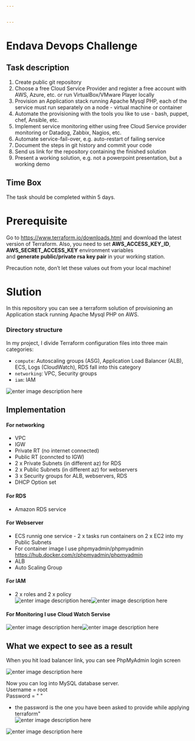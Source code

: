 ```yaml
---


---
```


<h1 id="endava-devops-challenge">Endava Devops Challenge</h1>
<h2 id="task-description"><a href="https://github.com/Endava-Sofia/endava-devops-challenge#task-description"></a>Task description</h2>
<ol>
<li>Create public git repository</li>
<li>Choose a free Cloud Service Provider and register a free account with AWS, Azure, etc. or run VirtualBox/VMware Player locally</li>
<li>Provision an Application stack running Apache Mysql PHP, each of the service must run separately on a node - virtual machine or container</li>
<li>Automate the provisioning with the tools you like to use - bash, puppet, chef, Ansible, etc.</li>
<li>Implement service monitoring either using free Cloud Service provider monitoring or Datadog, Zabbix, Nagios, etc.</li>
<li>Automate service-fail-over, e.g. auto-restart of failing service</li>
<li>Document the steps in git history and commit your code</li>
<li>Send us link for the repository containing the finished solution</li>
<li>Present a working solution, e.g. not a powerpoint presentation, but a working demo</li>
</ol>
<h2 id="time-box"><a href="https://github.com/Endava-Sofia/endava-devops-challenge#time-box"></a>Time Box</h2>
<p>The task should be completed within 5 days.</p>
<h1 id="prerequisite">Prerequisite</h1>
<p>Go to <a href="https://www.terraform.io/downloads.html">https://www.terraform.io/downloads.html</a> and download the latest version of Terraform. Also, you need to set <strong>AWS_ACCESS_KEY_ID</strong>, <strong>AWS_SECRET_ACCESS_KEY</strong> environment variables<br>
and <strong>generate public/private rsa key pair</strong> in your working station.</p>
<p>Precaution note, don’t let these values out from your local machine!</p>
<h1 id="slution">Slution</h1>
<p>In this repository you can see a terraform solution of provisioning an Application stack running Apache Mysql PHP on AWS.</p>
<h3 id="directory-structure">Directory structure</h3>
<p>In my project, I divide Terraform configuration files into three main categories:</p>
<ul>
<li><code>compute</code>: Autoscaling groups (ASG), Application Load Balancer (ALB), ECS, Logs (CloudWatch), RDS fall into this category</li>
<li><code>networking</code>: VPC, Security groups</li>
<li><code>iam</code>:  IAM</li>
</ul>
<p><img src="https://lh3.googleusercontent.com/P9MxtLh06u_hkuqT8-LdzUNtv7nifYFa83U9nD1HRDvFU8gR6y3pejMYDDGlZEUZQxEqX7AihSW8" alt="enter image description here"></p>
<h2 id="implementation">Implementation</h2>
<h4 id="for-networking">For networking</h4>
<ul>
<li>VPC</li>
<li>IGW</li>
<li>Private RT (no internet connected)</li>
<li>Public RT (conncted to IGW)</li>
<li>2 x Private Subnets (in different az) for RDS</li>
<li>2 x Public Subnets (in different az) for webservers</li>
<li>3 x Security groups for ALB, webservers, RDS</li>
<li>DHCP Option set</li>
</ul>
<h4 id="for--rds">For  RDS</h4>
<ul>
<li>Amazon RDS service</li>
</ul>
<h4 id="for-webserver">For Webserver</h4>
<ul>
<li>ECS runnig one service - 2 x tasks run containers on 2 x EC2 into my Public Subnets</li>
<li>For container image I use phpmyadmin/phpmyadmin <a href="https://hub.docker.com/r/phpmyadmin/phpmyadmin">https://hub.docker.com/r/phpmyadmin/phpmyadmin</a></li>
<li>ALB</li>
<li>Auto Scaling Group</li>
</ul>
<h4 id="for--iam">For  IAM</h4>
<ul>
<li>2 x roles and 2 x policy<br>
<img src="https://lh3.googleusercontent.com/89xQi1jbICSFzYs1QLQYzRSN49X-mI5wBiX7qE2-OIzVtRt_L_DrPq5afgZUAH6rZrpzJ5mzCNae" alt="enter image description here"><img src="https://lh3.googleusercontent.com/bWLSYsISoUD4Uwtg8eQTgNcOkVcVPJNt3uypLYQ1edni2svP2zpq41AiNM7VO-O4R_vJTFC92uj6" alt="enter image description here"></li>
</ul>
<h4 id="for--monitoring-i-use-cloud-watch-servise">For  Monitoring I use Cloud Watch Servise</h4>
<p><img src="https://lh3.googleusercontent.com/LzkI9dhf4xQ3T_9qwg4UOajOxurgZojYTHJpFvfQ1bt_XEaSAHIUl8zCSlFJOPPa2-_0L9yF7FAn" alt="enter image description here"><img src="https://lh3.googleusercontent.com/kma0XMP2qYV8KtiommwNGmD4aU6ntbQOn_bccYvOFZDKFD6jIbp9rfOs7fZ6ZC1VkUpwNBxhIQhO" alt="enter image description here"></p>
<h2 id="what-we-expect-to-see-as-a-result">What we expect to see as a result</h2>
<p>When you hit load balancer link, you can see PhpMyAdmin login screen</p>
<p><img src="https://lh3.googleusercontent.com/tY__Tk8OnYhIwe9vs-wiwceaBROl1jLYhITY5KEJyvvD5aEQlN8YMXbg_DOGv9p96voTZGzr2PDT" alt="enter image description here"></p>
<p>Now you can log into MySQL database server.<br>
Username = root<br>
Password = "     "</p>
<ul>
<li>the password is the one you have been asked to provide while applying terraform"<br>
<img src="https://lh3.googleusercontent.com/Y_rpifU_h3DCPM4sf0Qe5OGZ1Z5dE_spqyFiZljpoG9Pw6iyNK9XkpVhSKZLY_tvxLrNC0pqvN9k" alt="enter image description here"></li>
</ul>
<p><img src="https://lh3.googleusercontent.com/Ee9JS6F5taYvO2LjC9iD9LKjncUHgpTUMOkcowBAolSLGIg0fv2DZuc3bKqMeUvA0bmKActtMJMR" alt="enter image description here"></p>

